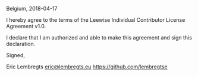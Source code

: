Belgium, 2018-04-17

I hereby agree to the terms of the Leewise Individual Contributor License
Agreement v1.0.

I declare that I am authorized and able to make this agreement and sign this
declaration.

Signed,

Eric Lembregts eric@lembregts.eu https://github.com/lembregtse
